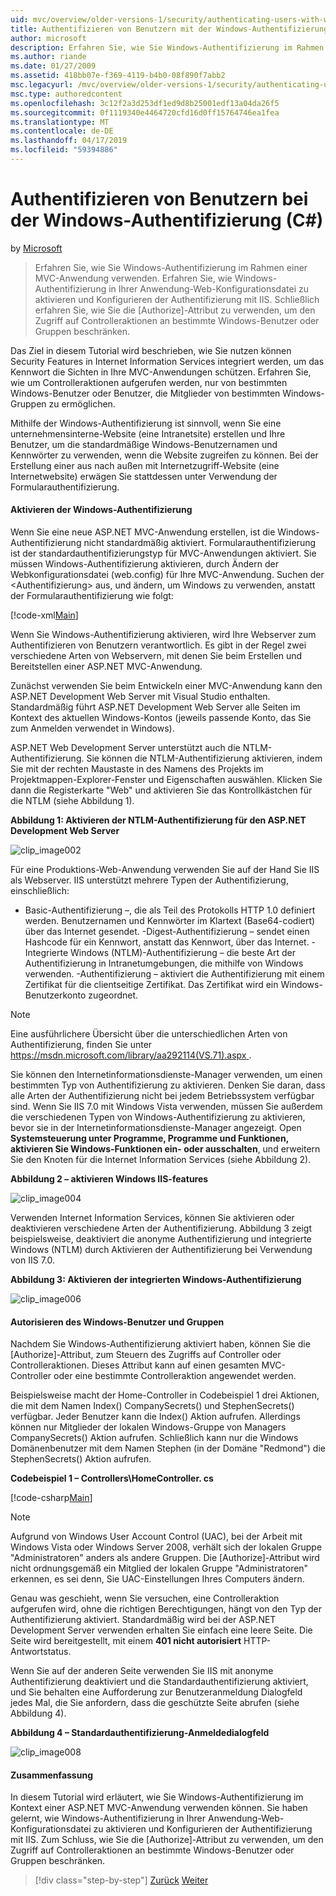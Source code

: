 ```yaml
---
uid: mvc/overview/older-versions-1/security/authenticating-users-with-windows-authentication-cs
title: Authentifizieren von Benutzern mit der Windows-Authentifizierung (c#) | Microsoft-Dokumentation
author: microsoft
description: Erfahren Sie, wie Sie Windows-Authentifizierung im Rahmen einer MVC-Anwendung verwenden. Erfahren Sie, wie zum Aktivieren der Windows-Authentifizierung in Ihrer Anwendung Web co...
ms.author: riande
ms.date: 01/27/2009
ms.assetid: 418bb07e-f369-4119-b4b0-08f890f7abb2
msc.legacyurl: /mvc/overview/older-versions-1/security/authenticating-users-with-windows-authentication-cs
msc.type: authoredcontent
ms.openlocfilehash: 3c12f2a3d253df1ed9d8b25001edf13a04da26f5
ms.sourcegitcommit: 0f1119340e4464720cfd16d0ff15764746ea1fea
ms.translationtype: MT
ms.contentlocale: de-DE
ms.lasthandoff: 04/17/2019
ms.locfileid: "59394886"
---
```

# <a name="authenticating-users-with-windows-authentication-c"></a>Authentifizieren von Benutzern bei der Windows-Authentifizierung (C#)

by [Microsoft](https://github.com/microsoft)

> Erfahren Sie, wie Sie Windows-Authentifizierung im Rahmen einer MVC-Anwendung verwenden. Erfahren Sie, wie Windows-Authentifizierung in Ihrer Anwendung-Web-Konfigurationsdatei zu aktivieren und Konfigurieren der Authentifizierung mit IIS. Schließlich erfahren Sie, wie Sie die [Authorize]-Attribut zu verwenden, um den Zugriff auf Controlleraktionen an bestimmte Windows-Benutzer oder Gruppen beschränken.


Das Ziel in diesem Tutorial wird beschrieben, wie Sie nutzen können Security Features in Internet Information Services integriert werden, um das Kennwort die Sichten in Ihre MVC-Anwendungen schützen. Erfahren Sie, wie um Controlleraktionen aufgerufen werden, nur von bestimmten Windows-Benutzer oder Benutzer, die Mitglieder von bestimmten Windows-Gruppen zu ermöglichen.

Mithilfe der Windows-Authentifizierung ist sinnvoll, wenn Sie eine unternehmensinterne-Website (eine Intranetsite) erstellen und Ihre Benutzer, um die standardmäßige Windows-Benutzernamen und Kennwörter zu verwenden, wenn die Website zugreifen zu können. Bei der Erstellung einer aus nach außen mit Internetzugriff-Website (eine Internetwebsite) erwägen Sie stattdessen unter Verwendung der Formularauthentifizierung.

#### <a name="enabling-windows-authentication"></a>Aktivieren der Windows-Authentifizierung

Wenn Sie eine neue ASP.NET MVC-Anwendung erstellen, ist die Windows-Authentifizierung nicht standardmäßig aktiviert. Formularauthentifizierung ist der standardauthentifizierungstyp für MVC-Anwendungen aktiviert. Sie müssen Windows-Authentifizierung aktivieren, durch Ändern der Webkonfigurationsdatei (web.config) für Ihre MVC-Anwendung. Suchen der &lt;Authentifizierung&gt; aus, und ändern, um Windows zu verwenden, anstatt der Formularauthentifizierung wie folgt:

[!code-xml[Main](authenticating-users-with-windows-authentication-cs/samples/sample1.xml)]

Wenn Sie Windows-Authentifizierung aktivieren, wird Ihre Webserver zum Authentifizieren von Benutzern verantwortlich. Es gibt in der Regel zwei verschiedene Arten von Webservern, mit denen Sie beim Erstellen und Bereitstellen einer ASP.NET MVC-Anwendung.

Zunächst verwenden Sie beim Entwickeln einer MVC-Anwendung kann den ASP.NET Development Web Server mit Visual Studio enthalten. Standardmäßig führt ASP.NET Development Web Server alle Seiten im Kontext des aktuellen Windows-Kontos (jeweils passende Konto, das Sie zum Anmelden verwendet in Windows).

ASP.NET Web Development Server unterstützt auch die NTLM-Authentifizierung. Sie können die NTLM-Authentifizierung aktivieren, indem Sie mit der rechten Maustaste in des Namens des Projekts im Projektmappen-Explorer-Fenster und Eigenschaften auswählen. Klicken Sie dann die Registerkarte "Web" und aktivieren Sie das Kontrollkästchen für die NTLM (siehe Abbildung 1).

**Abbildung 1: Aktivieren der NTLM-Authentifizierung für den ASP.NET Development Web Server**

![clip_image002](authenticating-users-with-windows-authentication-cs/_static/image1.jpg)

Für eine Produktions-Web-Anwendung verwenden Sie auf der Hand Sie IIS als Webserver. IIS unterstützt mehrere Typen der Authentifizierung, einschließlich:

- Basic-Authentifizierung –, die als Teil des Protokolls HTTP 1.0 definiert werden. Benutzernamen und Kennwörter im Klartext (Base64-codiert) über das Internet gesendet. -Digest-Authentifizierung – sendet einen Hashcode für ein Kennwort, anstatt das Kennwort, über das Internet. -Integrierte Windows (NTLM)-Authentifizierung – die beste Art der Authentifizierung in Intranetumgebungen, die mithilfe von Windows verwenden. -Authentifizierung – aktiviert die Authentifizierung mit einem Zertifikat für die clientseitige Zertifikat. Das Zertifikat wird ein Windows-Benutzerkonto zugeordnet.

> [!NOTE] 
> 
> Eine ausführlichere Übersicht über die unterschiedlichen Arten von Authentifizierung, finden Sie unter [ https://msdn.microsoft.com/library/aa292114(VS.71).aspx ](https://msdn.microsoft.com/library/aa292114(VS.71).aspx).


Sie können den Internetinformationsdienste-Manager verwenden, um einen bestimmten Typ von Authentifizierung zu aktivieren. Denken Sie daran, dass alle Arten der Authentifizierung nicht bei jedem Betriebssystem verfügbar sind. Wenn Sie IIS 7.0 mit Windows Vista verwenden, müssen Sie außerdem die verschiedenen Typen von Windows-Authentifizierung zu aktivieren, bevor sie in der Internetinformationsdienste-Manager angezeigt. Open **Systemsteuerung unter Programme, Programme und Funktionen, aktivieren Sie Windows-Funktionen ein- oder ausschalten**, und erweitern Sie den Knoten für die Internet Information Services (siehe Abbildung 2).

**Abbildung 2 – aktivieren Windows IIS-features**

![clip_image004](authenticating-users-with-windows-authentication-cs/_static/image2.jpg)

Verwenden Internet Information Services, können Sie aktivieren oder deaktivieren verschiedene Arten der Authentifizierung. Abbildung 3 zeigt beispielsweise, deaktiviert die anonyme Authentifizierung und integrierte Windows (NTLM) durch Aktivieren der Authentifizierung bei Verwendung von IIS 7.0.

**Abbildung 3: Aktivieren der integrierten Windows-Authentifizierung**

![clip_image006](authenticating-users-with-windows-authentication-cs/_static/image3.jpg)

#### <a name="authorizing-windows-users-and-groups"></a>Autorisieren des Windows-Benutzer und Gruppen

Nachdem Sie Windows-Authentifizierung aktiviert haben, können Sie die [Authorize]-Attribut, zum Steuern des Zugriffs auf Controller oder Controlleraktionen. Dieses Attribut kann auf einen gesamten MVC-Controller oder eine bestimmte Controlleraktion angewendet werden.

Beispielsweise macht der Home-Controller in Codebeispiel 1 drei Aktionen, die mit dem Namen Index() CompanySecrets() und StephenSecrets() verfügbar. Jeder Benutzer kann die Index() Aktion aufrufen. Allerdings können nur Mitglieder der lokalen Windows-Gruppe von Managers CompanySecrets() Aktion aufrufen. Schließlich kann nur die Windows Domänenbenutzer mit dem Namen Stephen (in der Domäne "Redmond") die StephenSecrets() Aktion aufrufen.

**Codebeispiel 1 – Controllers\HomeController. cs**

[!code-csharp[Main](authenticating-users-with-windows-authentication-cs/samples/sample2.cs)]

> [!NOTE] 
> 
> Aufgrund von Windows User Account Control (UAC), bei der Arbeit mit Windows Vista oder Windows Server 2008, verhält sich der lokalen Gruppe "Administratoren" anders als andere Gruppen. Die [Authorize]-Attribut wird nicht ordnungsgemäß ein Mitglied der lokalen Gruppe "Administratoren" erkennen, es sei denn, Sie UAC-Einstellungen Ihres Computers ändern.


Genau was geschieht, wenn Sie versuchen, eine Controlleraktion aufgerufen wird, ohne die richtigen Berechtigungen, hängt von den Typ der Authentifizierung aktiviert. Standardmäßig wird bei der ASP.NET Development Server verwenden erhalten Sie einfach eine leere Seite. Die Seite wird bereitgestellt, mit einem **401 nicht autorisiert** HTTP-Antwortstatus.

Wenn Sie auf der anderen Seite verwenden Sie IIS mit anonyme Authentifizierung deaktiviert und die Standardauthentifizierung aktiviert, und Sie behalten eine Aufforderung zur Benutzeranmeldung Dialogfeld jedes Mal, die Sie anfordern, dass die geschützte Seite abrufen (siehe Abbildung 4).

**Abbildung 4 – Standardauthentifizierung-Anmeldedialogfeld**

![clip_image008](authenticating-users-with-windows-authentication-cs/_static/image4.jpg)

#### <a name="summary"></a>Zusammenfassung

In diesem Tutorial wird erläutert, wie Sie Windows-Authentifizierung im Kontext einer ASP.NET MVC-Anwendung verwenden können. Sie haben gelernt, wie Windows-Authentifizierung in Ihrer Anwendung-Web-Konfigurationsdatei zu aktivieren und Konfigurieren der Authentifizierung mit IIS. Zum Schluss, wie Sie die [Authorize]-Attribut zu verwenden, um den Zugriff auf Controlleraktionen an bestimmte Windows-Benutzer oder Gruppen beschränken.

> [!div class="step-by-step"]
> [Zurück](authenticating-users-with-forms-authentication-cs.md)
> [Weiter](preventing-javascript-injection-attacks-cs.md)
